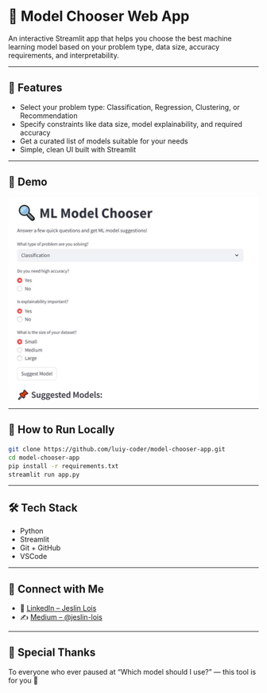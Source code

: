 # 🤖 Model Chooser Web App

An interactive Streamlit app that helps you choose the best machine learning model based on your problem type, data size, accuracy requirements, and interpretability.

---

## 🚀 Features

- Select your problem type: Classification, Regression, Clustering, or Recommendation
- Specify constraints like data size, model explainability, and required accuracy
- Get a curated list of models suitable for your needs
- Simple, clean UI built with Streamlit

---

## 📸 Demo

![App Screenshot](app_screenshot.JPG)

---

## 📝 How to Run Locally

```bash
git clone https://github.com/luiy-coder/model-chooser-app.git
cd model-chooser-app
pip install -r requirements.txt
streamlit run app.py
```
---

## 🛠️ Tech Stack

- Python
- Streamlit
- Git + GitHub
- VSCode

---

## 🤝 Connect with Me

- 💼 [LinkedIn – Jeslin Lois](https://www.linkedin.com/in/jeslin-lois/)
- ✍️ [Medium – @jeslin-lois](https://medium.com/@jeslinloisss)

---

## 🙌 Special Thanks

To everyone who ever paused at “Which model should I use?” — this tool is for you 💛  